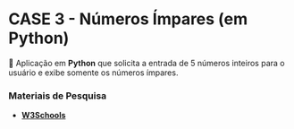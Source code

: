 # CASE 3 - Números Ímpares (em Python)

🐍 Aplicação em **Python** que solicita a entrada de 5 números inteiros para o usuário e exibe somente os números ímpares.

### Materiais de Pesquisa
* **[W3Schools](https://www.w3schools.com/python/python_try_except.asp)**
